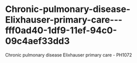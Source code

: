# Chronic-pulmonary-disease-Elixhauser-primary-care---fff0ad40-1df9-11ef-94c0-09c4aef33dd3
Chronic pulmonary disease Elixhauser primary care - PH1072
